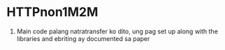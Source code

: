 # HTTPnon1M2M


1. Main code palang natratransfer ko dito, ung pag set up along with the libraries and 
ebriting ay documented sa paper
